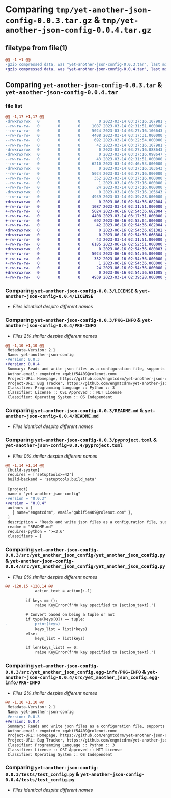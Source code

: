 # Comparing `tmp/yet-another-json-config-0.0.3.tar.gz` & `tmp/yet-another-json-config-0.0.4.tar.gz`

## filetype from file(1)

```diff
@@ -1 +1 @@
-gzip compressed data, was "yet-another-json-config-0.0.3.tar", last modified: Tue Mar 14 03:27:16 2023, max compression
+gzip compressed data, was "yet-another-json-config-0.0.4.tar", last modified: Fri Jun 16 02:54:36 2023, max compression
```

## Comparing `yet-another-json-config-0.0.3.tar` & `yet-another-json-config-0.0.4.tar`

### file list

```diff
@@ -1,17 +1,17 @@
-drwxrwxrwx   0        0        0        0 2023-03-14 03:27:16.107981 yet-another-json-config-0.0.3/
--rw-rw-rw-   0        0        0     1087 2023-03-14 02:31:51.000000 yet-another-json-config-0.0.3/LICENSE
--rw-rw-rw-   0        0        0     5024 2023-03-14 03:27:16.106643 yet-another-json-config-0.0.3/PKG-INFO
--rw-rw-rw-   0        0        0     4408 2023-03-14 03:17:31.000000 yet-another-json-config-0.0.3/README.md
--rw-rw-rw-   0        0        0      692 2023-03-14 03:22:54.000000 yet-another-json-config-0.0.3/pyproject.toml
--rw-rw-rw-   0        0        0       42 2023-03-14 03:27:16.107981 yet-another-json-config-0.0.3/setup.cfg
-drwxrwxrwx   0        0        0        0 2023-03-14 03:27:16.088643 yet-another-json-config-0.0.3/src/
-drwxrwxrwx   0        0        0        0 2023-03-14 03:27:16.098647 yet-another-json-config-0.0.3/src/yet_another_json_config/
--rw-rw-rw-   0        0        0       43 2023-03-14 02:31:51.000000 yet-another-json-config-0.0.3/src/yet_another_json_config/__init__.py
--rw-rw-rw-   0        0        0     6210 2023-03-14 02:46:53.000000 yet-another-json-config-0.0.3/src/yet_another_json_config/yet_another_json_config.py
-drwxrwxrwx   0        0        0        0 2023-03-14 03:27:16.103643 yet-another-json-config-0.0.3/src/yet_another_json_config.egg-info/
--rw-rw-rw-   0        0        0     5024 2023-03-14 03:27:16.000000 yet-another-json-config-0.0.3/src/yet_another_json_config.egg-info/PKG-INFO
--rw-rw-rw-   0        0        0      352 2023-03-14 03:27:16.000000 yet-another-json-config-0.0.3/src/yet_another_json_config.egg-info/SOURCES.txt
--rw-rw-rw-   0        0        0        1 2023-03-14 03:27:16.000000 yet-another-json-config-0.0.3/src/yet_another_json_config.egg-info/dependency_links.txt
--rw-rw-rw-   0        0        0       24 2023-03-14 03:27:16.000000 yet-another-json-config-0.0.3/src/yet_another_json_config.egg-info/top_level.txt
-drwxrwxrwx   0        0        0        0 2023-03-14 03:27:16.105643 yet-another-json-config-0.0.3/tests/
--rw-rw-rw-   0        0        0     4939 2023-03-14 02:39:28.000000 yet-another-json-config-0.0.3/tests/test_config.py
+drwxrwxrwx   0        0        0        0 2023-06-16 02:54:36.682004 yet-another-json-config-0.0.4/
+-rw-rw-rw-   0        0        0     1087 2023-03-14 02:31:51.000000 yet-another-json-config-0.0.4/LICENSE
+-rw-rw-rw-   0        0        0     5024 2023-06-16 02:54:36.682004 yet-another-json-config-0.0.4/PKG-INFO
+-rw-rw-rw-   0        0        0     4408 2023-03-14 03:17:31.000000 yet-another-json-config-0.0.4/README.md
+-rw-rw-rw-   0        0        0      692 2023-06-16 02:53:04.000000 yet-another-json-config-0.0.4/pyproject.toml
+-rw-rw-rw-   0        0        0       42 2023-06-16 02:54:36.682004 yet-another-json-config-0.0.4/setup.cfg
+drwxrwxrwx   0        0        0        0 2023-06-16 02:54:36.651382 yet-another-json-config-0.0.4/src/
+drwxrwxrwx   0        0        0        0 2023-06-16 02:54:36.666804 yet-another-json-config-0.0.4/src/yet_another_json_config/
+-rw-rw-rw-   0        0        0       43 2023-03-14 02:31:51.000000 yet-another-json-config-0.0.4/src/yet_another_json_config/__init__.py
+-rw-rw-rw-   0        0        0     6185 2023-06-16 02:52:51.000000 yet-another-json-config-0.0.4/src/yet_another_json_config/yet_another_json_config.py
+drwxrwxrwx   0        0        0        0 2023-06-16 02:54:36.680003 yet-another-json-config-0.0.4/src/yet_another_json_config.egg-info/
+-rw-rw-rw-   0        0        0     5024 2023-06-16 02:54:36.000000 yet-another-json-config-0.0.4/src/yet_another_json_config.egg-info/PKG-INFO
+-rw-rw-rw-   0        0        0      352 2023-06-16 02:54:36.000000 yet-another-json-config-0.0.4/src/yet_another_json_config.egg-info/SOURCES.txt
+-rw-rw-rw-   0        0        0        1 2023-06-16 02:54:36.000000 yet-another-json-config-0.0.4/src/yet_another_json_config.egg-info/dependency_links.txt
+-rw-rw-rw-   0        0        0       24 2023-06-16 02:54:36.000000 yet-another-json-config-0.0.4/src/yet_another_json_config.egg-info/top_level.txt
+drwxrwxrwx   0        0        0        0 2023-06-16 02:54:36.681005 yet-another-json-config-0.0.4/tests/
+-rw-rw-rw-   0        0        0     4939 2023-03-14 02:39:28.000000 yet-another-json-config-0.0.4/tests/test_config.py
```

### Comparing `yet-another-json-config-0.0.3/LICENSE` & `yet-another-json-config-0.0.4/LICENSE`

 * *Files identical despite different names*

### Comparing `yet-another-json-config-0.0.3/PKG-INFO` & `yet-another-json-config-0.0.4/PKG-INFO`

 * *Files 2% similar despite different names*

```diff
@@ -1,10 +1,10 @@
 Metadata-Version: 2.1
 Name: yet-another-json-config
-Version: 0.0.3
+Version: 0.0.4
 Summary: Reads and write json files as a configuration file, supports nested json values.
 Author-email: engmtcdrm <gabif54409@rolenot.com>
 Project-URL: Homepage, https://github.com/engmtcdrm/yet-another-json-config
 Project-URL: Bug Tracker, https://github.com/engmtcdrm/yet-another-json-config/issues
 Classifier: Programming Language :: Python :: 3
 Classifier: License :: OSI Approved :: MIT License
 Classifier: Operating System :: OS Independent
```

### Comparing `yet-another-json-config-0.0.3/README.md` & `yet-another-json-config-0.0.4/README.md`

 * *Files identical despite different names*

### Comparing `yet-another-json-config-0.0.3/pyproject.toml` & `yet-another-json-config-0.0.4/pyproject.toml`

 * *Files 0% similar despite different names*

```diff
@@ -1,14 +1,14 @@
 [build-system]
 requires = ['setuptools>=42']
 build-backend = 'setuptools.build_meta'
 
 [project]
 name = "yet-another-json-config"
-version = "0.0.3"
+version = "0.0.4"
 authors = [
   { name="engmtcdrm", email="gabif54409@rolenot.com" },
 ]
 description = "Reads and write json files as a configuration file, supports nested json values."
 readme = "README.md"
 requires-python = ">=3.6"
 classifiers = [
```

### Comparing `yet-another-json-config-0.0.3/src/yet_another_json_config/yet_another_json_config.py` & `yet-another-json-config-0.0.4/src/yet_another_json_config/yet_another_json_config.py`

 * *Files 0% similar despite different names*

```diff
@@ -120,15 +120,14 @@
             action_text = action[:-1]
 
         if keys == ():
             raise KeyError(f'No key specified to {action_text}.')
 
         # Convert based on being a tuple or not
         if type(keys[0]) == tuple:
-            print(keys)
             keys_list = list(*keys)
         else:
             keys_list = list(keys)
 
         if len(keys_list) == 0:
             raise KeyError(f'No key specified to {action_text}.')
```

### Comparing `yet-another-json-config-0.0.3/src/yet_another_json_config.egg-info/PKG-INFO` & `yet-another-json-config-0.0.4/src/yet_another_json_config.egg-info/PKG-INFO`

 * *Files 2% similar despite different names*

```diff
@@ -1,10 +1,10 @@
 Metadata-Version: 2.1
 Name: yet-another-json-config
-Version: 0.0.3
+Version: 0.0.4
 Summary: Reads and write json files as a configuration file, supports nested json values.
 Author-email: engmtcdrm <gabif54409@rolenot.com>
 Project-URL: Homepage, https://github.com/engmtcdrm/yet-another-json-config
 Project-URL: Bug Tracker, https://github.com/engmtcdrm/yet-another-json-config/issues
 Classifier: Programming Language :: Python :: 3
 Classifier: License :: OSI Approved :: MIT License
 Classifier: Operating System :: OS Independent
```

### Comparing `yet-another-json-config-0.0.3/tests/test_config.py` & `yet-another-json-config-0.0.4/tests/test_config.py`

 * *Files identical despite different names*

